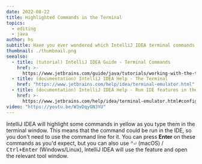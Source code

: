 ```yaml
---
date: 2022-08-22
title: Highlighted Commands in the Terminal
topics:
  - editing
  - java
author: hs
subtitle: Have you ever wondered which IntelliJ IDEA terminal commands you can run in IntelliJ IDEA?
thumbnail: ./thumbnail.png
seealso:
  - title: (tutorial) IntelliJ IDEA Guide - Terminal Commands
    href: >-
      https://www.jetbrains.com/guide/java/tutorials/working-with-the-terminal/run-ide-features-from-the-terminal/
  - title: (documentation) IntelliJ IDEA Help - The Terminal
    href: "https://www.jetbrains.com/help/idea/terminal-emulator.html"
  - title: (documentation) IntelliJ IDEA Help - Run IDE features in the terminal
    href: >-
      https://www.jetbrains.com/help/idea/terminal-emulator.html#configure-the-terminal-emulator
video: "https://youtu.be/W3vDqyGN3YU"
---
```


IntelliJ IDEA will highlight some commands in yellow as you type them in the terminal window. This means that the command could be run in the IDE, so you don't need to use the command line for it. You can press **Enter** on these commands as you'd expect, but you can also use <kbd>⌃⏎</kbd> (macOS) / <kbd>Ctrl+Enter</kbd> (Windows/Linux), IntelliJ IDEA will use the feature and open the relevant tool window.
